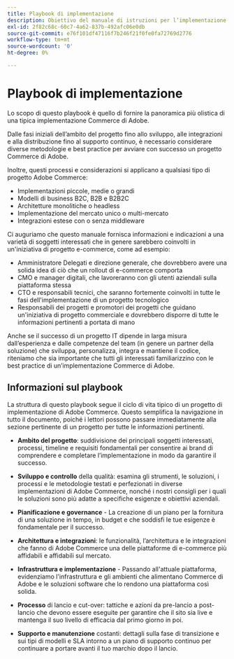 ```yaml
---
title: Playbook di implementazione
description: Obiettivo del manuale di istruzioni per l’implementazione Commerce
exl-id: 2f82c68c-60c7-4a62-837b-492afc06e0db
source-git-commit: e76f101df47116f7b246f21f0fe0fa72769d2776
workflow-type: tm+mt
source-wordcount: '0'
ht-degree: 0%

---
```


# Playbook di implementazione

Lo scopo di questo playbook è quello di fornire la panoramica più olistica di una tipica implementazione Commerce di Adobe.

Dalle fasi iniziali dell’ambito del progetto fino allo sviluppo, alle integrazioni e alla distribuzione fino al supporto continuo, è necessario considerare diverse metodologie e best practice per avviare con successo un progetto Commerce di Adobe.

Inoltre, questi processi e considerazioni si applicano a qualsiasi tipo di progetto Adobe Commerce:

- Implementazioni piccole, medie o grandi
- Modelli di business B2C, B2B e B2B2C
- Architetture monolitiche o headless
- Implementazione del mercato unico o multi-mercato
- Integrazioni estese con o senza middleware

Ci auguriamo che questo manuale fornisca informazioni e indicazioni a una varietà di soggetti interessati che in genere sarebbero coinvolti in un&#39;iniziativa di progetto e-commerce, come ad esempio:

- Amministratore Delegati e direzione generale, che dovrebbero avere una solida idea di ciò che un rollout di e-commerce comporta
- CMO e manager digitali, che lavoreranno con gli utenti aziendali sulla piattaforma stessa
- CTO e responsabili tecnici, che saranno fortemente coinvolti in tutte le fasi dell&#39;implementazione di un progetto tecnologico
- Responsabili dei progetti e promotori dei progetti che guidano un&#39;iniziativa di progetto commerciale e dovrebbero disporre di tutte le informazioni pertinenti a portata di mano

Anche se il successo di un progetto IT dipende in larga misura dall’esperienza e dalle competenze del team (in genere un partner della soluzione) che sviluppa, personalizza, integra e mantiene il codice, riteniamo che sia importante che tutti gli interessati familiarizzino con le best practice di un’implementazione Commerce di Adobe.

## Informazioni sul playbook

La struttura di questo playbook segue il ciclo di vita tipico di un progetto di implementazione di Adobe Commerce. Questo semplifica la navigazione in tutto il documento, poiché i lettori possono passare immediatamente alla sezione pertinente di un progetto per tutte le informazioni pertinenti.

- **Ambito del progetto**: suddivisione dei principali soggetti interessati, processi, timeline e requisiti fondamentali per consentire ai brand di comprendere e completare l’implementazione in modo da garantire il successo.

- **Sviluppo e controllo** della qualità: esamina gli strumenti, le soluzioni, i processi e le metodologie testati e perfezionati in diverse implementazioni di Adobe Commerce, nonché i nostri consigli per i quali le soluzioni sono più adatte a specifiche esigenze e obiettivi aziendali.

- **Pianificazione e governance** - La creazione di un piano per la fornitura di una soluzione in tempo, in budget e che soddisfi le tue esigenze è fondamentale per il successo.

- **Architettura e integrazioni**: le funzionalità, l’architettura e le integrazioni che fanno di Adobe Commerce una delle piattaforme di e-commerce più affidabili e affidabili sul mercato.

- **Infrastruttura e implementazione** - Passando all&#39;attuale piattaforma, evidenziamo l&#39;infrastruttura e gli ambienti che alimentano Commerce di Adobe e le soluzioni software che lo rendono una piattaforma così solida.

- **Processo** di lancio e cut-over: tattiche e azioni da pre-lancio a post-lancio che devono essere eseguite per garantire che il sito sia live e mantenga il suo livello di efficacia dal primo giorno in poi.

- **Supporto e manutenzione** costanti: dettagli sulla fase di transizione e sui tipi di modelli e SLA intorno a un piano di supporto continuo per continuare a portare avanti il tuo marchio dopo il lancio.
